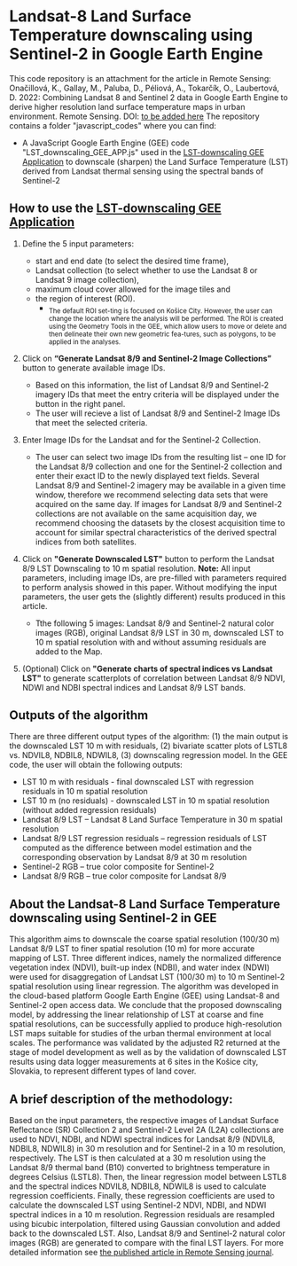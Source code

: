 # Landsat-8 Land Surface Temperature downscaling using Sentinel-2 in Google Earth Engine
This code repository is an attachment for the article in Remote Sensing: Onačillová, K., Gallay, M., Paluba, D., Péliová, A., Tokarčík, O., Laubertová, D. 2022: Combining Landsat 8 and Sentinel 2 data in Google Earth Engine to derive higher resolution land surface temperature maps in urban environment. Remote Sensing. DOI: [to be added here](https://www.mdpi.com/journal/remotesensing) The repository contains a folder "javascript_codes" where you can find:
  - A JavaScript Google Earth Engine (GEE) code "LST_downscaling_GEE_APP.js" used in the [LST-downscaling GEE Application](https://danielp.users.earthengine.app/view/lst-downscaling) to downscale (sharpen) the Land Surface Temperature (LST) derived from Landsat thermal sensing using the spectral bands of Sentinel-2 
  
   ## How to use the [LST-downscaling GEE Application](https://danielp.users.earthengine.app/view/lst-downscaling)
1. Define the 5 input parameters: 
    - start and end date (to select the desired time frame), 
    - Landsat collection (to select whether to use the Landsat 8 or Landsat 9 image collection), 
    - maximum cloud cover allowed for the image tiles and 
    - the region of interest (ROI). 
      - <sub>The default ROI set-ting is focused on Košice City. However, the user can change the location where the analysis will be performed. The ROI is created using the Geometry Tools in the GEE, which allow users to move or delete and then delineate their own new geometric fea-tures, such as polygons, to be applied in the analyses. </sub>

2. Click on **“Generate Landsat 8/9 and Sentinel-2 Image Collections”** button to generate available image IDs. 
    - Based on this information, the list of Landsat 8/9 and Sentinel-2 imagery IDs that meet the entry criteria will be displayed under the button in the right panel. 
    - The user will recieve a list of Landsat 8/9 and Sentinel-2 Image IDs that meet the selected criteria.
3. Enter Image IDs for the Landsat and for the Sentinel-2 Collection. 
    - The user can select two image IDs from the resulting list – one ID for the Landsat 8/9 collection and one for the Sentinel-2 collection and enter their exact ID to the newly displayed text fields. Several Landsat 8/9 and Sentinel-2 imagery may be available in a given time window, therefore we recommend selecting data sets that were acquired on the same day. If images for Landsat 8/9 and Sentinel-2 collections are not available on the same acquisition day, we recommend choosing the datasets by the closest acquisition time to account for similar spectral characteristics of the derived spectral indices from both satellites. 
4. Click on **"Generate Downscaled LST"** button to perform the Landsat 8/9 LST Downscaling to 10 m spatial resolution.
**Note:** All input parameters, including image IDs, are pre-filled with parameters required to perform analysis showed in this paper. Without modifying the input parameters, the user gets the (slightly different) results produced in this article.
    - Tthe following 5 images: Landsat 8/9 and Sentinel-2 natural color images (RGB), original Landsat 8/9 LST in 30 m, downscaled LST to 10 m spatial resolution with and without assuming residuals are added to the Map.
5. (Optional) Click on **"Generate charts of spectral indices vs Landsat LST"** to generate scatterplots of correlation between Landsat 8/9 NDVI, NDWI and NDBI spectral indices and Landsat 8/9 LST bands.

## Outputs of the algorithm
There are three different output types of the algorithm: (1) the main output is the downscaled LST 10 m with residuals, (2) bivariate scatter plots of LSTL8 vs. NDVIL8, NDBIL8, NDWIL8, (3) downscaling regression model. In the GEE code, the user will obtain the following outputs:
  - LST 10 m with residuals - final downscaled LST with regression residuals in 10 m spatial resolution
  - LST 10 m (no residuals) - downscaled LST in 10 m spatial resolution (without added regression residuals)
  - Landsat 8/9 LST – Landsat 8 Land Surface Temperature in 30 m spatial resolution
  - Landsat 8/9 LST regression residuals – regression residuals of LST computed as the difference between model estimation and the corresponding observation by Landsat 8/9 at 30 m resolution 
  - Sentinel-2 RGB – true color composite for Sentinel-2
  - Landsat 8/9 RGB –  true color composite for Landsat 8/9


  ## About the Landsat-8 Land Surface Temperature downscaling using Sentinel-2 in GEE
  This algorithm aims to downscale the coarse spatial resolution (100/30 m) Landsat 8/9 LST to finer spatial resolution (10 m) for more accurate mapping of LST. Three different indices, namely the normalized difference vegetation index (NDVI), built-up index (NDBI), and water index (NDWI) were used for disaggregation of Landsat LST (100/30 m) to 10 m Sentinel-2 spatial resolution using linear regression. The algorithm was developed in the cloud-based platform Google Earth Engine (GEE) using Landsat-8 and Sentinel-2 open access data. We conclude that the proposed downscaling model, by addressing the linear relationship of LST at coarse and fine spatial resolutions, can be successfully applied to produce high-resolution LST maps suitable for studies of the urban thermal environment at local scales. The performance was validated by the adjusted R2 returned at the stage of model development as well as by the validation of downscaled LST results using data logger measurements at 6 sites in the Košice city, Slovakia, to represent different types of land cover.
  
  ## A brief description of the methodology:
  Based on the input parameters, the respective images of Landsat Surface Reflectance (SR) Collection 2 and Sentinel-2 Level 2A (L2A) collections are used to NDVI, NDBI, and NDWI spectral indices for Landsat 8/9 (NDVIL8, NDBIL8, NDWIL8) in 30 m resolution and for Sentinel-2 in a 10 m resolution, respectively. 
</b>The LST is then calculated at a 30 m resolution using the Landsat 8/9 thermal band (B10) converted to brightness temperature in degrees Celsius (LSTL8). Then, the linear regression model between LSTL8 and the spectral indices NDVIL8, NDBIL8, NDWIL8 is used to calculate regression coefficients. Finally, these regression coefficients are used to calculate the downscaled LST using Sentinel-2 NDVI, NDBI, and NDWI spectral indices in a 10 m resolution. Regression residuals are resampled using bicubic interpolation, filtered using Gaussian convolution and added back to the downscaled LST. Also, Landsat 8/9 and Sentinel-2 natural color images (RGB) are generated to compare with the final LST layers.
</b>For more detailed information see [the published article in Remote Sensing journal](https://www.mdpi.com/journal/remotesensing).
